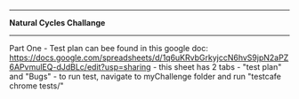 ******************************
****Natural Cycles Challange****
******************************

Part One
	- Test plan can bee found in this google doc: https://docs.google.com/spreadsheets/d/1q6uKRvbGrkyjccN6hvS9jpN2aPZ6APvmulEQ-dJdBLc/edit?usp=sharing
		- this sheet has 2 tabs - "test plan" and "Bugs"
	- to run test, navigate to myChallenge folder and run "testcafe chrome tests/"